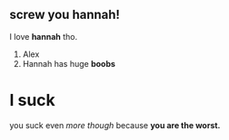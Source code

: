 ## screw you hannah!

I love **hannah** tho.

1. Alex
2. Hannah has huge **boobs**

# I suck

you suck even *more though*
because **you are the worst.**